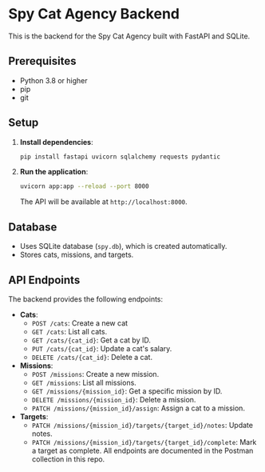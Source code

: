 # Spy Cat Agency Backend

This is the backend for the Spy Cat Agency built with FastAPI and SQLite.
## Prerequisites
- Python 3.8 or higher
- pip
- git

## Setup
1. **Install dependencies**:
   ```bash
   pip install fastapi uvicorn sqlalchemy requests pydantic
   ```

2. **Run the application**:
   ```bash
   uvicorn app:app --reload --port 8000
   ```

   The API will be available at `http://localhost:8000`.

## Database
- Uses SQLite database (`spy.db`), which is created automatically.
- Stores cats, missions, and targets.

## API Endpoints
The backend provides the following endpoints:
- **Cats**:
  - `POST /cats`: Create a new cat
  - `GET /cats`: List all cats.
  - `GET /cats/{cat_id}`: Get a cat by ID.
  - `PUT /cats/{cat_id}`: Update a cat's salary.
  - `DELETE /cats/{cat_id}`: Delete a cat.
- **Missions**:
  - `POST /missions`: Create a new mission.
  - `GET /missions`: List all missions.
  - `GET /missions/{mission_id}`: Get a specific mission by ID.
  - `DELETE /missions/{mission_id}`: Delete a mission.
  - `PATCH /missions/{mission_id}/assign`: Assign a cat to a mission.
- **Targets**:
  - `PATCH /missions/{mission_id}/targets/{target_id}/notes`: Update notes.
  - `PATCH /missions/{mission_id}/targets/{target_id}/complete`: Mark a target as complete.
All endpoints are documented in the Postman collection in this repo.
